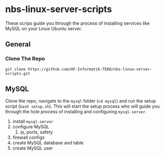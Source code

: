 # nbs-linux-server-scripts
These scrips guide you through the process of installing services like MySQL on your Linux Ubuntu server.

## General
### Clone The Repo
`git clone https://github.com/HF-Informatik-TEKO/nbs-linux-server-scripts.git`

## MySQL
Clone the repo, navigate to the `mysql` folder (`cd mysql`) and run the setup script (`bash setup.sh`). This will start the setup process who will guide you through the hole process of installing and configuring `mysql-server`.
  
1. install `mysql-server`
2. configure MySQL
   1. ip, ports, safety
3. firewall configs
4. create MySQL database and table
5. create MySQL user
